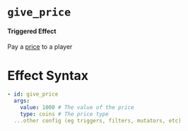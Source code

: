 # `give_price`
#### Triggered Effect

Pay a [price](https://plugins.auxilor.io/all-plugins/prices) to a player

# Effect Syntax
```yaml
- id: give_price
  args:
    value: 1000 # The value of the price
    type: coins # The price type
  ...other config (eg triggers, filters, mutators, etc)
```